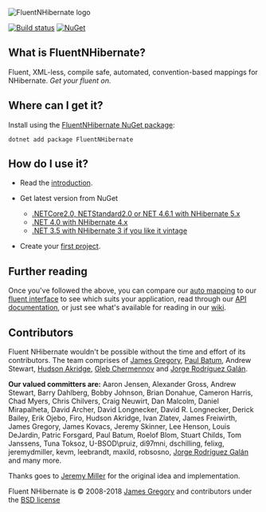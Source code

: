 ![FluentNHibernate logo](https://raw.githubusercontent.com/jagregory/fluent-nhibernate/master/docs/logo.png)

[![Build status](https://ci.appveyor.com/api/projects/status/684r2ot07i2lrcij/branch/master?svg=true)](https://ci.appveyor.com/project/nhibernate/fluent-nhibernate/branch/master)
[![NuGet](https://img.shields.io/nuget/v/FluentNHibernate.svg)](https://www.nuget.org/packages/FluentNHibernate)

## What is FluentNHibernate?
Fluent, XML-less, compile safe, automated, convention-based mappings for NHibernate. *Get your fluent on.*

## Where can I get it?

Install using the [FluentNHibernate NuGet package](https://www.nuget.org/packages/FluentNHibernate):

```
dotnet add package FluentNHibernate
```

## How do I use it?

* Read the [introduction](https://github.com/FluentNHibernate/fluent-nhibernate/wiki/Getting-started).
* Get latest version from NuGet
    - [.NETCore2.0, NETStandard2.0 or NET 4.6.1 with NHibernate 5.x](https://www.nuget.org/packages/FluentNHibernate)
    - [.NET 4.0 with NHibernate 4.x](https://www.nuget.org/packages/FluentNHibernate/2.0.3)
    - [.NET 3.5 with NHibernate 3 if you like it vintage](https://www.nuget.org/packages/FluentNHibernate.Net35)

* Create your [first project](https://github.com/FluentNHibernate/fluent-nhibernate/wiki/Getting-started#wiki-yourfirstproject).

## Further reading

Once you've followed the above, you can compare our [auto mapping](https://github.com/FluentNHibernate/fluent-nhibernate/wiki/Auto-mapping) to our [fluent interface](https://github.com/FluentNHibernate/fluent-nhibernate/wiki/Fluent-mapping) to see which suits your application, read through our [API documentation](https://github.com/FluentNHibernate/fluent-nhibernate/wiki/Fluent-configuration), or just see what's available for reading in our [wiki](https://github.com/FluentNHibernate/fluent-nhibernate/wiki).

Contributors
---------------------------------------------

Fluent NHibernate wouldn't be possible without the time and effort of its contributors. The team comprises of [James Gregory](http://jagregory.com), [Paul Batum](http://www.paulbatum.com), Andrew Stewart, [Hudson Akridge](https://github.com/HudsonAkridge), [Gleb Chermennov](https://github.com/chester89) and [Jorge Rodríguez Galán](https://github.com/jrgcubano).

**Our valued committers are:** Aaron Jensen, Alexander Gross, Andrew Stewart, Barry Dahlberg, Bobby Johnson, Brian Donahue, Cameron Harris, Chad Myers, Chris Chilvers, Craig Neuwirt, Dan Malcolm, Daniel Mirapalheta, David Archer, David Longnecker, David R. Longnecker, Derick Bailey, Erik Ojebo, Firo, Hudson Akridge, Ivan Zlatev, James Freiwirth, James Gregory, James Kovacs, Jeremy Skinner, Lee Henson, Louis DeJardin, Patric Forsgard, Paul Batum, Roelof Blom, Stuart Childs, Tom Janssens, Tuna Toksoz, U-BSOD\pruiz, di97mni, dschilling, felixg, jeremydmiller, kevm, leebrandt, maxild, robsosno, [Jorge Rodríguez Galán](https://github.com/jrgcubano) and many more.</p>

Thanks goes to [Jeremy Miller](http://codebetter.com/blogs/jeremy.miller) for the original idea and implementation.
    
Fluent NHibernate is &copy; 2008-2018 [James Gregory](http://jagregory.com) and contributors under the [BSD license](https://github.com/FluentNHibernate/fluent-nhibernate/blob/master/LICENSE)

